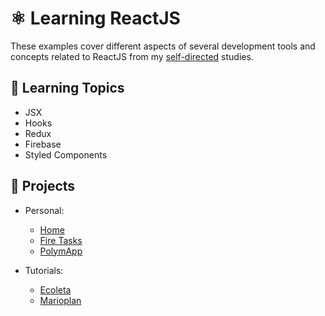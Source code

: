 # :atom_symbol: Learning ReactJS

These examples cover different aspects of several development tools and concepts related to ReactJS from my [self-directed](https://github.com/DanielBrito/self-learning) studies.

## 📑 Learning Topics

- JSX
- Hooks
- Redux
- Firebase
- Styled Components

## :rocket: Projects

- Personal:

 	- [Home](https://danielbrito.github.io/home/)
 	- [Fire Tasks](https://github.com/DanielBrito/fire-tasks)
 	- [PolymApp](https://github.com/DanielBrito/polymapp)

- Tutorials:

	- [Ecoleta](https://github.com/DanielBrito/ecoleta-nlw-rocketseat)
	- [Marioplan](https://github.com/DanielBrito/marioplan)